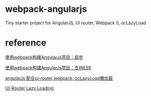 # webpack-angularjs
Tiny starter project for AngularJS, UI router, Webpack 5, ocLazyLoad

# reference
[使用webpack构建AngularJs项目：起步](https://blog.tcs-y.com/2021/06/29/webpack-angularjs-1/)

[使用webpack构建AngularJs项目：支持ES6](https://blog.tcs-y.com/2021/06/30/webpack-angularjs-2/)

[angularJs 配合ui-router,webpack, ocLazyLoad懒加载](http://jingzhimo.github.io/posts/282112665.html)

[UI-Router Lazy Loading](https://ui-router.github.io/guide/lazyloading)
